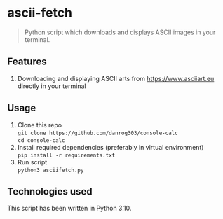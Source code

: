 # ascii-fetch
> Python script which downloads and displays ASCII images in your terminal.

## Features
1. Downloading and displaying ASCII arts from https://www.asciiart.eu directly in your terminal

## Usage
1. Clone this repo  
   `git clone https://github.com/danrog303/console-calc`  
   `cd console-calc`
2. Install required dependencies (preferably in virtual environment)  
   `pip install -r requirements.txt`
3. Run script  
   `python3 asciifetch.py`

## Technologies used
This script has been written in Python 3.10.